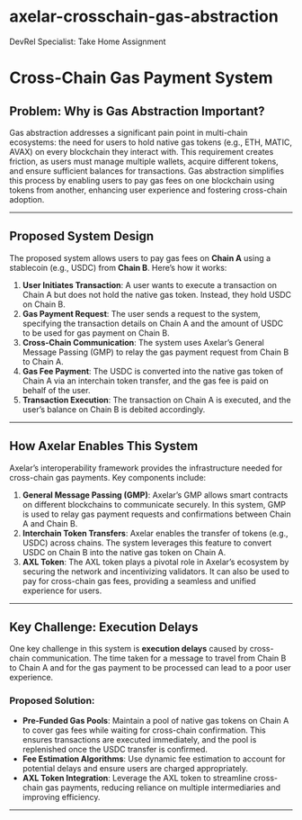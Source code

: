 # axelar-crosschain-gas-abstraction
DevRel Specialist: Take Home Assignment

# Cross-Chain Gas Payment System

## Problem: Why is Gas Abstraction Important?

Gas abstraction addresses a significant pain point in multi-chain ecosystems: the need for users to hold native gas tokens (e.g., ETH, MATIC, AVAX) on every blockchain they interact with. This requirement creates friction, as users must manage multiple wallets, acquire different tokens, and ensure sufficient balances for transactions. Gas abstraction simplifies this process by enabling users to pay gas fees on one blockchain using tokens from another, enhancing user experience and fostering cross-chain adoption.

---

## Proposed System Design

The proposed system allows users to pay gas fees on **Chain A** using a stablecoin (e.g., USDC) from **Chain B**. Here’s how it works:

1. **User Initiates Transaction**: A user wants to execute a transaction on Chain A but does not hold the native gas token. Instead, they hold USDC on Chain B.
2. **Gas Payment Request**: The user sends a request to the system, specifying the transaction details on Chain A and the amount of USDC to be used for gas payment on Chain B.
3. **Cross-Chain Communication**: The system uses Axelar’s General Message Passing (GMP) to relay the gas payment request from Chain B to Chain A.
4. **Gas Fee Payment**: The USDC is converted into the native gas token of Chain A via an interchain token transfer, and the gas fee is paid on behalf of the user.
5. **Transaction Execution**: The transaction on Chain A is executed, and the user’s balance on Chain B is debited accordingly.

---

## How Axelar Enables This System

Axelar’s interoperability framework provides the infrastructure needed for cross-chain gas payments. Key components include:

1. **General Message Passing (GMP)**: Axelar’s GMP allows smart contracts on different blockchains to communicate securely. In this system, GMP is used to relay gas payment requests and confirmations between Chain A and Chain B.
2. **Interchain Token Transfers**: Axelar enables the transfer of tokens (e.g., USDC) across chains. The system leverages this feature to convert USDC on Chain B into the native gas token on Chain A.
3. **AXL Token**: The AXL token plays a pivotal role in Axelar’s ecosystem by securing the network and incentivizing validators. It can also be used to pay for cross-chain gas fees, providing a seamless and unified experience for users.

---

## Key Challenge: Execution Delays

One key challenge in this system is **execution delays** caused by cross-chain communication. The time taken for a message to travel from Chain B to Chain A and for the gas payment to be processed can lead to a poor user experience.

### Proposed Solution:
- **Pre-Funded Gas Pools**: Maintain a pool of native gas tokens on Chain A to cover gas fees while waiting for cross-chain confirmation. This ensures transactions are executed immediately, and the pool is replenished once the USDC transfer is confirmed.
- **Fee Estimation Algorithms**: Use dynamic fee estimation to account for potential delays and ensure users are charged appropriately.
- **AXL Token Integration**: Leverage the AXL token to streamline cross-chain gas payments, reducing reliance on multiple intermediaries and improving efficiency.

---








